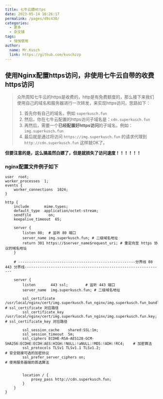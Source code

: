 ```yaml
---
title: 七牛云嫖Https
date: 2023-05-14 16:26:17
permalink: /pages/d9c430/
categories:
  - 更多
  - 杂文铺
tags:
  - 悄悄使用
author: 
  name: Mr.Kusch
  link: https://github.com/kuschzzp
---
```

## 使用Nginx配置https访问，非使用七牛云自带的收费https访问

> 众所周知七牛云的https是收费的，http是有免费额度的，那么接下来我们使用自己的域名和服务器进行一次转发，来实现https访问，思路如下：
> 1. 首先你有自己的域名，例如 `superkusch.fun`
> 2. 然后，你在七牛云配置的https访问子域名是：`cdn.superkusch.fun`
> 3. 再然后，需要一个**已经配置好https访问**的子域名，例如：`img.superkusch.fun`
> 4. 最后就是通过将访问 `https://img.superkusch.fun` 的请求代理到 `http://cdn.superkusch.fun` 这样就OK了。

**但要注意的是，这么搞虽然白嫖了，但是就损失了访问速度！！！！！！**

### nginx配置文件例子如下
```shell
user  root;
worker_processes  1;
events {
    worker_connections  1024;
}

http {
    include       mime.types;
    default_type  application/octet-stream;
    sendfile        on;
    keepalive_timeout  65;
    
    server {
        listen 80;  # 监听 80 端口
        server_name img.superkusch.fun; # 二级域名地址
        return 301 https://$server_name$request_uri; # 重定向至 https 协议的域名地址 
    }

    # ------------------------------------------------------分界线 80 443 分界线----------------------------------------------------------------

    server {
        listen       443 ssl;        # 监听 443 端口
        server_name  img.superkusch.fun; # 二级域名地址

        ssl_certificate      /usr/local/nginx/cert/img.superkusch.fun_nginx/img.superkusch.fun_bundle.crt;      # ssl_certificate 对应路径
        ssl_certificate_key  /usr/local/nginx/cert/img.superkusch.fun_nginx/img.superkusch.fun.key;             # ssl_certificate_key 对应路径

        ssl_session_cache    shared:SSL:1m;
        ssl_session_timeout  5m;
        ssl_ciphers ECDHE-RSA-AES128-GCM-SHA256:ECDHE:ECDH:AES:HIGH:!NULL:!aNULL:!MD5:!ADH:!RC4;    # 加密算法
        ssl_protocols TLSv1 TLSv1.1 TLSv1.2;                                                        # 安全链接可选的加密协议
        ssl_prefer_server_ciphers on;                                                               # 使用服务器端的首选算法

        
        location / {
            proxy_pass http://cdn.superkusch.fun;
        }
    }
}

```
